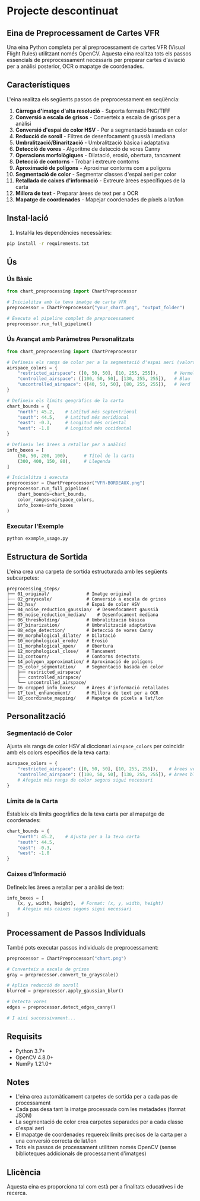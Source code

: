# Projecte descontinuat

## Eina de Preprocessament de Cartes VFR

Una eina Python completa per al preprocessament de cartes VFR (Visual Flight Rules) utilitzant només OpenCV. Aquesta eina realitza tots els passos essencials de preprocessament necessaris per preparar cartes d'aviació per a anàlisi posterior, OCR o mapatge de coordenades.

## Característiques

L'eina realitza els següents passos de preprocessament en seqüència:

1. **Càrrega d'imatge d'alta resolució** - Suporta formats PNG/TIFF
2. **Conversió a escala de grisos** - Converteix a escala de grisos per a anàlisi
3. **Conversió d'espai de color HSV** - Per a segmentació basada en color
4. **Reducció de soroll** - Filtres de desenfocament gaussià i mediana
5. **Umbralització/Binarització** - Umbralització bàsica i adaptativa
6. **Detecció de vores** - Algoritme de detecció de vores Canny
7. **Operacions morfològiques** - Dilatació, erosió, obertura, tancament
8. **Detecció de contorns** - Trobar i extreure contorns
9. **Aproximació de polígons** - Aproximar contorns com a polígons
10. **Segmentació de color** - Segmentar classes d'espai aeri per color
11. **Retallada de caixes d'informació** - Extreure àrees específiques de la carta
12. **Millora de text** - Preparar àrees de text per a OCR
13. **Mapatge de coordenades** - Mapejar coordenades de píxels a lat/lon

## Instal·lació

1. Instal·la les dependències necessàries:
```bash
pip install -r requirements.txt
```

## Ús

### Ús Bàsic

```python
from chart_preprocessing import ChartPreprocessor

# Inicialitza amb la teva imatge de carta VFR
preprocessor = ChartPreprocessor("your_chart.png", "output_folder")

# Executa el pipeline complet de preprocessament
preprocessor.run_full_pipeline()
```

### Ús Avançat amb Paràmetres Personalitzats

```python
from chart_preprocessing import ChartPreprocessor

# Defineix els rangs de color per a la segmentació d'espai aeri (valors HSV)
airspace_colors = {
    "restricted_airspace": ([0, 50, 50], [10, 255, 255]),      # Vermell
    "controlled_airspace": ([100, 50, 50], [130, 255, 255]),   # Blau
    "uncontrolled_airspace": ([40, 50, 50], [80, 255, 255]),   # Verd
}

# Defineix els límits geogràfics de la carta
chart_bounds = {
    "north": 45.2,    # Latitud més septentrional
    "south": 44.5,    # Latitud més meridional
    "east": -0.3,     # Longitud més oriental
    "west": -1.0      # Longitud més occidental
}

# Defineix les àrees a retallar per a anàlisi
info_boxes = [
    (50, 50, 200, 100),      # Títol de la carta
    (300, 400, 150, 80),     # Llegenda
]

# Inicialitza i executa
preprocessor = ChartPreprocessor("VFR-BORDEAUX.png")
preprocessor.run_full_pipeline(
    chart_bounds=chart_bounds,
    color_ranges=airspace_colors,
    info_boxes=info_boxes
)
```

### Executar l'Exemple

```bash
python example_usage.py
```

## Estructura de Sortida

L'eina crea una carpeta de sortida estructurada amb les següents subcarpetes:

```
preprocessing_steps/
├── 01_original/              # Imatge original
├── 02_grayscale/             # Conversió a escala de grisos
├── 03_hsv/                   # Espai de color HSV
├── 04_noise_reduction_gaussian/  # Desenfocament gaussià
├── 05_noise_reduction_median/    # Desenfocament mediana
├── 06_thresholding/          # Umbralització bàsica
├── 07_binarization/          # Umbralització adaptativa
├── 08_edge_detection/        # Detecció de vores Canny
├── 09_morphological_dilate/  # Dilatació
├── 10_morphological_erode/   # Erosió
├── 11_morphological_open/    # Obertura
├── 12_morphological_close/   # Tancament
├── 13_contours/              # Contorns detectats
├── 14_polygon_approximation/ # Aproximació de polígons
├── 15_color_segmentation/    # Segmentació basada en color
│   ├── restricted_airspace/
│   ├── controlled_airspace/
│   └── uncontrolled_airspace/
├── 16_cropped_info_boxes/    # Àrees d'informació retallades
├── 17_text_enhancement/      # Millora de text per a OCR
└── 18_coordinate_mapping/    # Mapatge de píxels a lat/lon
```

## Personalització

### Segmentació de Color

Ajusta els rangs de color HSV al diccionari `airspace_colors` per coincidir amb els colors específics de la teva carta:

```python
airspace_colors = {
    "restricted_airspace": ([0, 50, 50], [10, 255, 255]),    # Àrees vermelles
    "controlled_airspace": ([100, 50, 50], [130, 255, 255]), # Àrees blaves
    # Afegeix més rangs de color segons sigui necessari
}
```

### Límits de la Carta

Estableix els límits geogràfics de la teva carta per al mapatge de coordenades:

```python
chart_bounds = {
    "north": 45.2,    # Ajusta per a la teva carta
    "south": 44.5,
    "east": -0.3,
    "west": -1.0
}
```

### Caixes d'Informació

Defineix les àrees a retallar per a anàlisi de text:

```python
info_boxes = [
    (x, y, width, height),  # Format: (x, y, width, height)
    # Afegeix més caixes segons sigui necessari
]
```

## Processament de Passos Individuals

També pots executar passos individuals de preprocessament:

```python
preprocessor = ChartPreprocessor("chart.png")

# Converteix a escala de grisos
gray = preprocessor.convert_to_grayscale()

# Aplica reducció de soroll
blurred = preprocessor.apply_gaussian_blur()

# Detecta vores
edges = preprocessor.detect_edges_canny()

# I així successivament...
```

## Requisits

- Python 3.7+
- OpenCV 4.8.0+
- NumPy 1.21.0+

## Notes

- L'eina crea automàticament carpetes de sortida per a cada pas de processament
- Cada pas desa tant la imatge processada com les metadades (format JSON)
- La segmentació de color crea carpetes separades per a cada classe d'espai aeri
- El mapatge de coordenades requereix límits precisos de la carta per a una conversió correcta de lat/lon
- Tots els passos de processament utilitzen només OpenCV (sense biblioteques addicionals de processament d'imatges)

## Llicència

Aquesta eina es proporciona tal com està per a finalitats educatives i de recerca.
